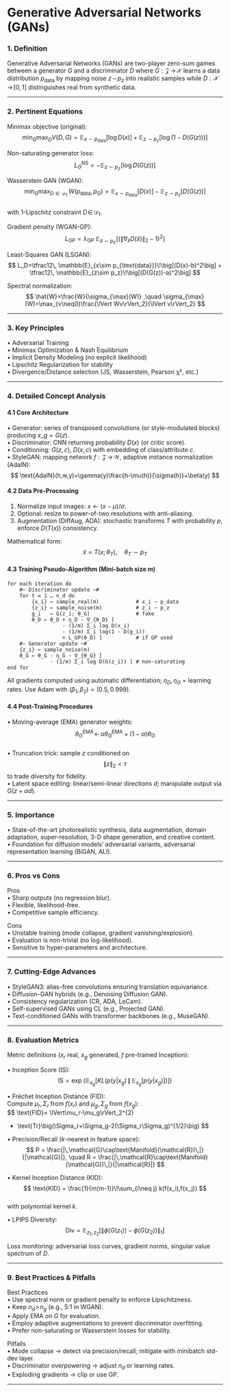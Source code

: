 # Generative Adversarial Networks (GANs)
### 1. Definition  
Generative Adversarial Networks (GANs) are two-player zero-sum games between a generator $G$ and a discriminator $D$ where $G:\mathcal{Z}\!\to\!\mathcal{X}$ learns a data distribution $p_{\text{data}}$ by mapping noise $z\!\sim\!p_z$ into realistic samples while $D:\mathcal{X}\!\to\![0,1]$ distinguishes real from synthetic data.

---

### 2. Pertinent Equations  

Minimax objective (original):  
$$
\min_{G}\max_{D}V(D,G)=
\mathbb{E}_{x\sim p_{\text{data}}}\big[\log D(x)\big] +
\mathbb{E}_{z\sim p_{z}}\big[\log\big(1-D\big(G(z)\big)\big)\big]
$$

Non-saturating generator loss:  
$$
L_G^{\text{NS}}=-\mathbb{E}_{z\sim p_z}\!\big[\log D(G(z))\big]
$$

Wasserstein GAN (WGAN):  
$$
\min_G\max_{D\in\mathcal{D}_1} \;
W(p_{\text{data}},p_G)=
\mathbb{E}_{x\sim p_{\text{data}}}[D(x)]-
\mathbb{E}_{z\sim p_z}[D(G(z))]
$$  
with 1-Lipschitz constraint $D\!\in\!\mathcal{D}_1$.

Gradient penalty (WGAN-GP):  
$$
L_{\text{GP}}=\lambda_{\text{GP}}\;
\mathbb{E}_{\hat{x}\sim p_{\hat{x}}}\!
\big[(\lVert\nabla_{\hat{x}}D(\hat{x})\rVert_2-1)^2\big]
$$

Least-Squares GAN (LSGAN):  
$$
L_D=\tfrac12\,
\mathbb{E}_{x\sim p_{\text{data}}}\!\big[(D(x)-b)^2\big] +
\tfrac12\,
\mathbb{E}_{z\sim p_z}\!\big[(D(G(z))-a)^2\big]
$$

Spectral normalization:  
$$
\hat{W}=\frac{W}{\sigma_{\max}(W)}
,\quad
\sigma_{\max}(W)=\max_{v\neq0}\frac{\lVert Wv\rVert_2}{\lVert v\rVert_2}
$$

---

### 3. Key Principles  
• Adversarial Training  
• Minimax Optimization & Nash Equilibrium  
• Implicit Density Modeling (no explicit likelihood)  
• Lipschitz Regularization for stability  
• Divergence/Distance selection (JS, Wasserstein, Pearson χ², etc.)  

---

### 4. Detailed Concept Analysis  

#### 4.1 Core Architecture  
• Generator: series of transposed convolutions (or style-modulated blocks) producing $x\_g=G(z)$.  
• Discriminator: CNN returning probability $D(x)$ (or critic score).  
• Conditioning: $G(z,c)$, $D(x,c)$ with embedding of class/attribute $c$.  
• StyleGAN: mapping network $f:\mathcal{Z}\!\to\!\mathcal{W}$, adaptive instance normalization (AdaIN):  
$$
\text{AdaIN}(h,w,y)=\gamma(y)\frac{h-\mu(h)}{\sigma(h)}+\beta(y)
$$

#### 4.2 Data Pre-Processing  
1. Normalize input images: $x\leftarrow (x-\mu)/\sigma$.  
2. Optional: resize to power-of-two resolutions with anti-aliasing.  
3. Augmentation (DiffAug, ADA): stochastic transforms $T$ with probability $p$, enforce $D(T(x))$ consistency.

Mathematical form: $$\tilde{x}=T(x;\theta_T),\quad\theta_T\sim p_T$$  

#### 4.3 Training Pseudo-Algorithm (Mini-batch size $m$)  
```
for each iteration do
    #— Discriminator update —#
    for t = 1 … n_d do
        {x_i} ← sample_real(m)            # x_i ∼ p_data
        {z_i} ← sample_noise(m)           # z_i ∼ p_z
        g_i   ← G(z_i; θ_G)               # fake
        θ_D ← θ_D + η_D · ∇_{θ_D} [
                  - (1/m) Σ_i log D(x_i)
                  - (1/m) Σ_i log(1 - D(g_i))
                  + L_GP(θ_D) ]           # if GP used
    #— Generator update —#
    {z_i} ← sample_noise(m)
    θ_G ← θ_G - η_G · ∇_{θ_G} [
              - (1/m) Σ_i log D(G(z_i)) ] # non-saturating
end for
```
All gradients computed using automatic differentiation; $\eta_D,\eta_G$ = learning rates. Use Adam with $(\beta_1,\beta_2)=(0.5,0.999)$.

#### 4.4 Post-Training Procedures  
• Moving-average (EMA) generator weights:  
$$
\theta_G^{\text{EMA}}\!\leftarrow\!\alpha\theta_G^{\text{EMA}}+(1-\alpha)\theta_G
$$  
• Truncation trick: sample $z$ conditioned on $$\lVert z\rVert_2 < \tau$$ to trade diversity for fidelity.  
• Latent space editing: linear/semi-linear directions $d$; manipulate output via $G(z+αd)$.  

---

### 5. Importance  
• State-of-the-art photorealistic synthesis, data augmentation, domain adaptation, super-resolution, 3-D shape generation, and creative content.  
• Foundation for diffusion models’ adversarial variants, adversarial representation learning (BiGAN, ALI).  

---

### 6. Pros vs Cons  

Pros  
• Sharp outputs (no regression blur).  
• Flexible, likelihood-free.  
• Competitive sample efficiency.  

Cons  
• Unstable training (mode collapse, gradient vanishing/explosion).  
• Evaluation is non-trivial (no log-likelihood).  
• Sensitive to hyper-parameters and architecture.  

---

### 7. Cutting-Edge Advances  

• StyleGAN3: alias-free convolutions ensuring translation equivariance.  
• Diffusion-GAN hybrids (e.g., Denoising Diffusion GAN).  
• Consistency regularization (CR, ADA, LeCam).  
• Self-supervised GANs using CL (e.g., Projected GAN).  
• Text-conditioned GANs with transformer backbones (e.g., MuseGAN).  

---

### 8. Evaluation Metrics  

Metric definitions ($x_r$ real, $x_g$ generated, $f$ pre-trained Inception):  

• Inception Score (IS):  
$$
\text{IS}= \exp\!\Big( \mathbb{E}_{x_g}\big[ KL(p(y|x_g)\,\|\,\mathbb{E}_{x_g}[p(y|x_g)]) \big] \Big)
$$

• Fréchet Inception Distance (FID):  
Compute $\mu_r,\Sigma_r$ from $f(x_r)$ and $\mu_g,\Sigma_g$ from $f(x_g)$:  
$$
\text{FID}= \lVert\mu_r-\mu_g\rVert_2^{2}
+ \text{Tr}\big(\Sigma_r+\Sigma_g-2(\Sigma_r\Sigma_g)^{1/2}\big)
$$

• Precision/Recall ($k$-nearest in feature space):  
$$
P = \frac{|\,\mathcal{G}\cap\text{Manifold}(\mathcal{R})\,|}{|\mathcal{G}|},
\quad
R = \frac{|\,\mathcal{R}\cap\text{Manifold}(\mathcal{G})\,|}{|\mathcal{R}|}
$$

• Kernel Inception Distance (KID):  
$$
\text{KID} = \frac{1}{m(m-1)}\!\sum_{i\neq j} k(f(x_i),f(x_j))
$$  
with polynomial kernel $k$.

• LPIPS Diversity:  
$$
\text{Div} = \mathbb{E}_{z_1,z_2}\big[\lVert\phi(G(z_1))-\phi(G(z_2))\rVert_1\big]
$$

Loss monitoring: adversarial loss curves, gradient norms, singular value spectrum of $D$.

---

### 9. Best Practices & Pitfalls  

Best Practices  
• Use spectral norm or gradient penalty to enforce Lipschitzness.  
• Keep $n_d\!>\!n_g$ (e.g., 5:1 in WGAN).  
• Apply EMA on $G$ for evaluation.  
• Employ adaptive augmentations to prevent discriminator overfitting.  
• Prefer non-saturating or Wasserstein losses for stability.

Pitfalls  
• Mode collapse → detect via precision/recall; mitigate with minibatch std-dev layer.  
• Discriminator overpowering → adjust $n_d$ or learning rates.  
• Exploding gradients → clip or use GP.  

---